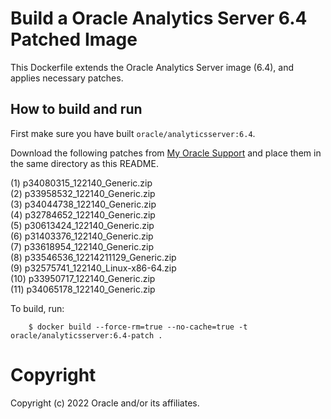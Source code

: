 Build a Oracle Analytics Server 6.4 Patched Image
===============================================
This Dockerfile extends the Oracle Analytics Server image (6.4), and applies necessary patches.

## How to build and run
First make sure you have built `oracle/analyticsserver:6.4`.

Download the following patches from [My Oracle Support](https://support.oracle.com) and place them in the same directory as this README.

(1) p34080315_122140_Generic.zip  
(2) p33958532_122140_Generic.zip  
(3) p34044738_122140_Generic.zip  
(4) p32784652_122140_Generic.zip  
(5) p30613424_122140_Generic.zip  
(6) p31403376_122140_Generic.zip  
(7) p33618954_122140_Generic.zip  
(8) p33546536_12214211129_Generic.zip  
(9) p32575741_122140_Linux-x86-64.zip  
(10) p33950717_122140_Generic.zip  
(11) p34065178_122140_Generic.zip  

To build, run:

        $ docker build --force-rm=true --no-cache=true -t oracle/analyticsserver:6.4-patch .


# Copyright
Copyright (c) 2022 Oracle and/or its affiliates.

